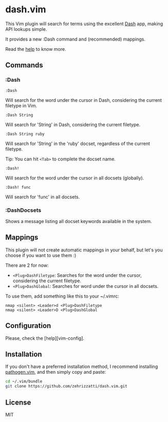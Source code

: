 # dash.vim

This Vim plugin will search for terms using the excellent [Dash][Dash]
app, making API lookups simple.

It provides a new :Dash command and (recommended) mappings.

Read the [help][vim-doc] to know more.

## Commands

### :Dash

```
:Dash
```

Will search for the word under the cursor in Dash, considering the
current filetype in Vim.

```
:Dash String
```

Will search for 'String' in Dash, considering the current filetype.

```
:Dash String ruby
```

Will search for 'String' in the 'ruby' docset, regardless of the current
filetype.

Tip: You can hit `<Tab>` to complete the docset name.

```
:Dash!
```
Will search for the word under the cursor in all docsets (globally).

```
:Dash! func
```

Will search for 'func' in all docsets.

### :DashDocsets

Shows a message listing all docset keywords available in the system.

## Mappings

This plugin will not create automatic mappings in your behalf, but let's
you choose if you want to use them :)

There are 2 for now:

* `<Plug>DashFiletype`: Searches for the word under the cursor,
  considering the current filetype.
* `<Plug>DashGlobal`: Searches for word under the cursor in all docsets.

To use them, add something like this to your ~/.vimrc:

```vim
nmap <silent> <Leader>d <Plug>DashFiletype
nmap <silent> <Leader>D <Plug>DashGlobal
```

## Configuration

Please, check the [help][vim-config].

## Installation

If you don't have a preferred installation method, I recommend
installing [pathogen.vim][pathogen], and then simply copy and paste:

```bash
cd ~/.vim/bundle
git clone https://github.com/zehrizzatti/dash.vim.git
```

## License

MIT

[Dash]: http://kapeli.com/
[pathogen]: https://github.com/tpope/vim-pathogen
[vim-doc]: http://vim-doc.heroku.com/view?https://raw.github.com/zehrizzatti/dash.vim/master/doc/dash.txt
[vim-help]: http://vim-doc.heroku.com/view?https://raw.github.com/zehrizzatti/dash.vim/master/doc/dash.txt#DashConfig
